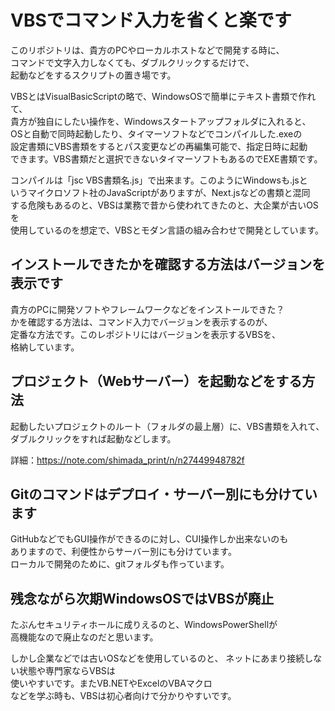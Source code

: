 # VBSでコマンド入力を省くと楽です
このリポジトリは、貴方のPCやローカルホストなどで開発する時に、  
コマンドで文字入力しなくても、ダブルクリックするだけで、  
起動などをするスクリプトの置き場です。  

VBSとはVisualBasicScriptの略で、WindowsOSで簡単にテキスト書類で作れて、  
貴方が独自にしたい操作を、Windowsスタートアップフォルダに入れると、  
OSと自動で同時起動したり、タイマーソフトなどでコンパイルした.exeの  
設定書類にVBS書類をするとパス変更などの再編集可能で、指定日時に起動  
できます。VBS書類だと選択できないタイマーソフトもあるのでEXE書類です。

コンパイルは「jsc VBS書類名.js」で出来ます。このようにWindowsも.jsと  
いうマイクロソフト社のJavaScriptがありますが、Next.jsなどの書類と混同  
する危険もあるのと、VBSは業務で昔から使われてきたのと、大企業が古いOSを  
使用しているのを想定で、VBSとモダン言語の組み合わせで開発としています。  

## インストールできたかを確認する方法はバージョンを表示です  
貴方のPCに開発ソフトやフレームワークなどをインストールできた？  
かを確認する方法は、コマンド入力でバージョンを表示するのが、  
定番な方法です。このレポジトリにはバージョンを表示するVBSを、  
格納しています。  

## プロジェクト（Webサーバー）を起動などをする方法  
起動したいプロジェクトのルート（フォルダの最上層）に、VBS書類を入れて、  
ダブルクリックをすれば起動などします。

詳細：https://note.com/shimada_print/n/n27449948782f

## Gitのコマンドはデプロイ・サーバー別にも分けています  
GitHubなどでもGUI操作ができるのに対し、CUI操作しか出来ないのも  
ありますので、利便性からサーバー別にも分けています。  
ローカルで開発のために、gitフォルダも作っています。

## 残念ながら次期WindowsOSではVBSが廃止
たぶんセキュリティホールに成りえるのと、WindowsPowerShellが  
高機能なので廃止なのだと思います。  

しかし企業などでは古いOSなどを使用しているのと、 
ネットにあまり接続しない状態や専門家ならVBSは  
使いやすいです。またVB.NETやExcelのVBAマクロ  
などを学ぶ時も、VBSは初心者向けで分かりやすいです。
